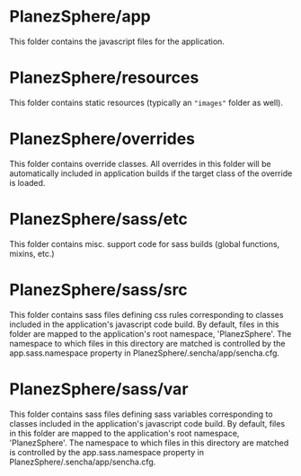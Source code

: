 # PlanezSphere/app

This folder contains the javascript files for the application.

# PlanezSphere/resources

This folder contains static resources (typically an `"images"` folder as well).

# PlanezSphere/overrides

This folder contains override classes. All overrides in this folder will be 
automatically included in application builds if the target class of the override
is loaded.

# PlanezSphere/sass/etc

This folder contains misc. support code for sass builds (global functions, 
mixins, etc.)

# PlanezSphere/sass/src

This folder contains sass files defining css rules corresponding to classes
included in the application's javascript code build.  By default, files in this 
folder are mapped to the application's root namespace, 'PlanezSphere'. The
namespace to which files in this directory are matched is controlled by the
app.sass.namespace property in PlanezSphere/.sencha/app/sencha.cfg. 

# PlanezSphere/sass/var

This folder contains sass files defining sass variables corresponding to classes
included in the application's javascript code build.  By default, files in this 
folder are mapped to the application's root namespace, 'PlanezSphere'. The
namespace to which files in this directory are matched is controlled by the
app.sass.namespace property in PlanezSphere/.sencha/app/sencha.cfg. 
